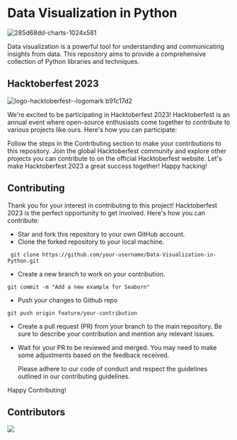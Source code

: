 # Data Visualization in Python

![285d68dd-charts-1024x581](https://github.com/Debaditya-Som/Data-Visualization-in-Python/assets/121785700/d40a65d0-ec85-462a-9475-4982a375d067)

Data visualization is a powerful tool for understanding and communicating insights from data. This repository aims to provide a comprehensive collection of Python libraries and techniques.


## Hacktoberfest 2023

 
![logo-hacktoberfest--logomark b91c17d2](https://github.com/Debaditya-Som/Hacktober-fest-2023/assets/121785700/e9b39efd-9473-4d51-a721-009526fc9ffb)


We're excited to be participating in Hacktoberfest 2023! Hacktoberfest is an annual event where open-source enthusiasts come together to contribute to various projects like ours. Here's how you can participate:

Follow the steps in the Contributing section to make your contributions to this repository.
Join the global Hacktoberfest community and explore other projects you can contribute to on the official Hacktoberfest website.
Let's make Hacktoberfest 2023 a great success together! Happy hacking!

## Contributing
Thank you for your interest in contributing to this project! Hacktoberfest 2023 is the perfect opportunity to get involved. Here's how you can contribute:

- Star and fork this repository to your own GitHub account.
- Clone the forked repository to your local machine.
```
 git clone https://github.com/your-username/Data-Visualization-in-Python.git

```
- Create a new branch to work on your contribution.

```
git commit -m "Add a new example for Seaborn"

```
- Push your changes to Github repo

```
git push origin feature/your-contribution

```

- Create a pull request (PR) from your branch to the main repository. Be sure to describe your contribution and mention any relevant issues.
- Wait for your PR to be reviewed and merged. You may need to make some adjustments based on the feedback received.

  Please adhere to our code of conduct and respect the guidelines outlined in our contributing guidelines.

Happy Contributing!


## Contributors

<a href="https://github.com/debaditya-som/data-visualization-in-python/graphs/contributors">
  <img src="https://contrib.rocks/image?repo=debaditya-som/data-visualization-in-python" />
</a>

